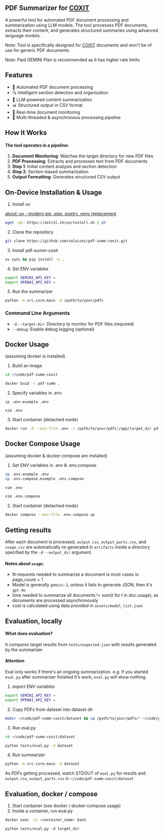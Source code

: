 ## PDF Summarizer for [COXIT](https://coxit.co/)

A powerful tool for automated PDF document processing and summarization using LLM models. The tool processes PDF documents, extracts their content, and generates structured summaries using advanced language models.

Note: Tool is specifically designed for [COXIT](https://coxit.co/) documents and won't be of use for generic PDF documents.

Note: Paid GEMINI Plan is recommended as it has higher rate limits

## Features

- 📄 Automated PDF document processing
- 🔍 Intelligent section detection and organization
- 🤖 LLM-powered content summarization
- 📊 Structured output in CSV format
- 👀 Real-time document monitoring
- 🚀 Multi-threaded & asynchronous processing pipeline

## How It Works

#### The tool operates in a pipeline:

1. **Document Monitoring**: Watches the target directory for new PDF files
2. **PDF Processing**: Extracts and processes text from PDF documents
3. **Step 1**: Initial content analysis and section detection
4. **Step 2**: Section-based summarization
5. **Output Formatting**: Generates structured CSV output

## On-Device Installation & Usage
1. Install uv

[about: uv - modern pip, pipx, poetry, venv replacement](https://docs.astral.sh/uv/getting-started/installation/)
```bash
wget -qO- https://astral.sh/uv/install.sh | sh
```

2. Clone the repository
```bash
git clone https://github.com/valaises/pdf-summ-coxit.git
```

3. Install pdf-summ-coxit
```bash
uv sync && pip install -e .
```
4. Set ENV variables
```bash
export GEMINI_API_KEY =
export OPENAI_API_KEY = 
```

5. Run the summarizer
```bash
python -m src.core.main -d /path/to/your/pdfs
```

### Command Line Arguments

- `-d` `--target-dir`: Directory to monitor for PDF files (required)
- `--debug`: Enable debug logging (optional)

## Docker Usage 
(assuming docker is installed)

1. Build an image
```bash
cd ~/code/pdf-summ-coxit
```
```bash
docker buid -t pdf-summ .
```
2. Specify variables in .env
```
cp .env.example .env
```
```
vim .env
```
3. Start container (detached mode)
```bash
docker run -d --env-file .env -v /path/to/your/pdfs:/app/target_dir pdf-summ
```

## Docker Compose Usage
(assuming docker & docker compose are installed)
1. Set ENV variables in .env & .env.compose 
```bash
cp .env.example .env
cp .env.compose.example .env.compose
```
```bash
vim .env
```
```bash
vim .env.compose
```
2. Start container (detached mode)
```bash
docker compose --env-file .env.compose up
```

## Getting results

After each document is processed, `output.csv`, `output_parts.csv`, and `usage.csv` are automatically re-generated in `artifacts` inside a directory specified by the `-d` `--output_dir` argument.

#### Notes about `usage`: 
* N-requests needed to summarize a document is most cases is: page_count + 1
* Model is generally `gemini-2`, unless it fails to generate JSON, then it's `gpt-4o`
* time needed to summarize all documents != sum(t for t in doc.usage), as documents are processed asynchronously
* cost is calculated using data provided in `assets/model_list.json`

## Evaluation, locally
#### What does evaluation?
It compares target results from `tests/expected.json` with results generated by the summarizer

#### Attention
Eval only works if there's an ongoing summarization. e.g. if you started `eval.py` after summarizer finished it's work, `eval.py` will show nothing.

1. export ENV variables
```bash
export GEMINI_API_KEY =
export OPENAI_API_KEY = 
```
2. Copy PDFs from dataset into dataset dir
```bash
mkdir ~/code/pdf-summ-coxit/dataset && cp /path/to/your/pdfs/* ~/code/pdf-summ-coxit/dataset 
```
3. Run eval.py
```bash
cd ~/code/pdf-summ-coxit/dataset
```
```bash
python tests/eval.py -d dataset
```
4. Run summarizer
```bash
python -m src.core.main -d dataset
```
As PDFs getting processed, watch STDOUT of `eval.py` for results and `output.csv`, `output_parts.csv` in `~/code/pdf-summ-coxit/dataset`

## Evaluation, docker / compose

1. Start container (see docker / docker-compose usage)
2. Inside a container, run eval.py
```bash
docker exec -it <container_name> bash
```
```
python tests/eval.py -d target_dir
```
